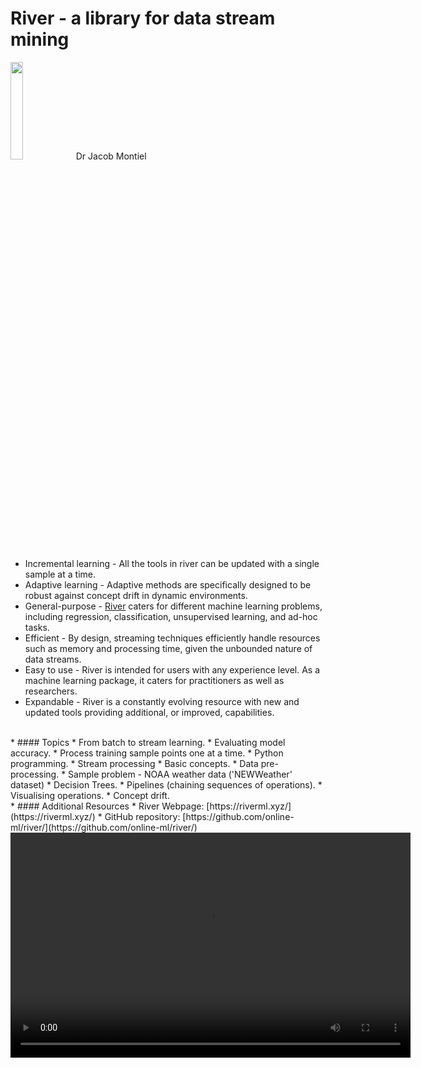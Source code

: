 # River - a library for data stream mining
<img width="20%" height="20%" src="/taiao-docs/img/river_logo.svg">  
Dr Jacob Montiel

* Incremental learning - All the tools in river can be updated with a single sample at a time.  
* Adaptive learning - Adaptive methods are specifically designed to be robust against concept drift in dynamic environments.  
* General-purpose - [River](https://riverml.xyz/latest/) caters for different machine learning problems, including regression, classification, unsupervised learning, and
ad-hoc tasks.  
* Efficient - By design, streaming techniques efficiently handle resources such as memory and processing time, given the unbounded nature
of data streams.  
* Easy to use - River is intended for users with any experience level. As a machine learning package, it caters for practitioners as well as
researchers.  
* Expandable - River is a constantly evolving resource with new and updated tools providing additional, or improved, capabilities.  
<br>
* #### Topics
    * From batch to stream learning.
    * Evaluating model accuracy.
    * Process training sample points one at a time.
    * Python programming.
    * Stream processing
        * Basic concepts.
        * Data pre-processing.
    * Sample problem - NOAA weather data ('NEWWeather' dataset)
        * Decision Trees.
        * Pipelines (chaining sequences of operations).
        * Visualising operations.
        * Concept drift.
<br>
* #### Additional Resources
    * River Webpage: [https://riverml.xyz/](https://riverml.xyz/)
    * GitHub repository: [https://github.com/online-ml/river/](https://github.com/online-ml/river/)

<video class="video" width="640" height="360" controls>
    <source src="/taiao-docs/video/River_ Dr. Jacob Montiel.mp4" type="video/mp4">
</video>